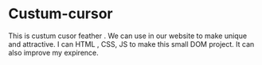 # Custum-cursor
 This is custum cusor  feather . We can use in our website to make unique and attractive. I can HTML , CSS, JS to make this small DOM project. It can also improve my expirence. 
